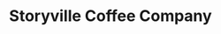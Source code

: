 ---
title: "Storyville Coffee Company"
url: /bainbridge-island/storyville-coffee-company/
shop: Kaffee
---